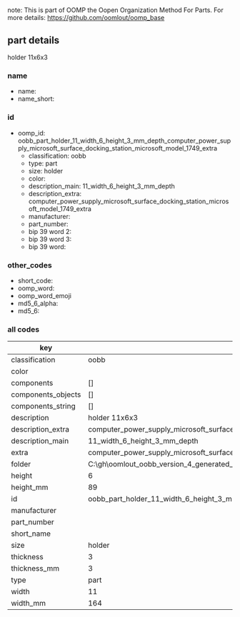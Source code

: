 #   

note: This is part of OOMP the Oopen Organization Method For Parts. For more details: https://github.com/oomlout/oomp_base

##  part details



holder 11x6x3

### name
* name: 
* name_short: 
### id
* oomp_id: oobb_part_holder_11_width_6_height_3_mm_depth_computer_power_supply_microsoft_surface_docking_station_microsoft_model_1749_extra
  * classification: oobb
  * type: part
  * size: holder
  * color: 
  * description_main: 11_width_6_height_3_mm_depth
  * description_extra: computer_power_supply_microsoft_surface_docking_station_microsoft_model_1749_extra
  * manufacturer: 
  * part_number: 
  * bip 39 word 2: 
  * bip 39 word 3: 
  * bip 39 word: 

### other_codes
* short_code: 
* oomp_word: 
* oomp_word_emoji 
* md5_6_alpha: 
* md5_6: 









### all codes 
| key | value |  
| --- | --- |  
| classification | oobb |  
| color |  |  
| components | [] |  
| components_objects | [] |  
| components_string | [] |  
| description | holder 11x6x3 |  
| description_extra | computer_power_supply_microsoft_surface_docking_station_microsoft_model_1749_extra |  
| description_main | 11_width_6_height_3_mm_depth |  
| extra | computer_power_supply_microsoft_surface_docking_station_microsoft_model_1749 |  
| folder | C:\gh\oomlout_oobb_version_4_generated_parts\things\oobb_part_holder_11_width_6_height_3_mm_depth_computer_power_supply_microsoft_surface_docking_station_microsoft_model_1749_extra |  
| height | 6 |  
| height_mm | 89 |  
| id | oobb_part_holder_11_width_6_height_3_mm_depth_computer_power_supply_microsoft_surface_docking_station_microsoft_model_1749_extra |  
| manufacturer |  |  
| part_number |  |  
| short_name |  |  
| size | holder |  
| thickness | 3 |  
| thickness_mm | 3 |  
| type | part |  
| width | 11 |  
| width_mm | 164 |  

